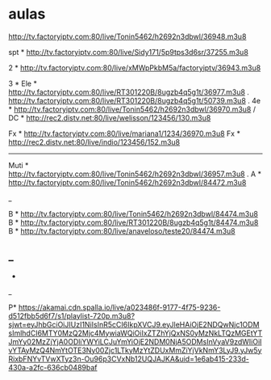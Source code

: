 # aulas
<!--
<div>
<a href="http://tv.factoryiptv.com:80/live/Sidy171/5p9tps3d6sr/37255.m3u8" target="_blank"><img src="https://logodownload.org/wp-content/uploads/2017/07/sportv-logo-8.png" target="_blank"></a>
<a href="https://instagram.com/seu-usuário-instagram-aqui" target="_blank"><img src="https://img.shields.io/badge/-Instagram-%23E4405F?style=for-the-badge&logo=instagram&logoColor=white" target="_blank"></a>
<a href="https://www.twitch.tv/seu-usuário-aqui" target="_blank"><img src="https://img.shields.io/badge/Twitch-9146FF?style=for-the-badge&logo=twitch&logoColor=white" target="_blank"></a>
<a href = "mailto:contato@seu-usuário-aqui"><img src="https://img.shields.io/badge/Gmail-D14836?style=for-the-badge&logo=gmail&logoColor=white" target="_blank"></a>
<a href="https://www.linkedin.com/in/seu-usuário-linkedln-aqui" target="_blank"><img src="https://img.shields.io/badge/-LinkedIn-%230077B5?style=for-the-badge&logo=linkedin&logoColor=white" target="_blank"></a>   
</div> -->







http://tv.factoryiptv.com:80/live/Tonin5462/h2692n3dbwl/36948.m3u8















spt * http://tv.factoryiptv.com:80/live/Sidy171/5p9tps3d6sr/37255.m3u8

2 * http://tv.factoryiptv.com:80/live/xMWpPkbM5a/factoryiptv/36943.m3u8

3 * 
Ele * http://tv.factoryiptv.com:80/live/RT301220B/8ugzb4q5g1t/36977.m3u8
.
http://tv.factoryiptv.com:80/live/RT301220B/8ugzb4q5g1t/50739.m3u8
.
4e * http://tv.factoryiptv.com:80/live/Tonin5462/h2692n3dbwl/36970.m3u8
/
DC * http://rec2.distv.net:80/live/welisson/123456/130.m3u8

Fx * http://tv.factoryiptv.com:80/live/mariana1/1234/36970.m3u8
Fx * http://rec2.distv.net:80/live/indio/123456/152.m3u8

---------------------------------------------

Muti * http://tv.factoryiptv.com:80/live/Tonin5462/h2692n3dbwl/36957.m3u8
.
A * http://tv.factoryiptv.com:80/live/Tonin5462/h2692n3dbwl/84472.m3u8

_

B * http://tv.factoryiptv.com:80/live/Tonin5462/h2692n3dbwl/84474.m3u8
B * http://tv.factoryiptv.com:80/live/RT301220B/8ugzb4q5g1t/84474.m3u8
B * http://tv.factoryiptv.com:80/live/anaveloso/teste20/84474.m3u8

_
-
-
_

P* https://akamai.cdn.spalla.io/live/a023486f-9177-4f75-9236-d512fbb5d6f7/s1/playlist-720p.m3u8?sjwt=eyJhbGciOiJIUzI1NiIsInR5cCI6IkpXVCJ9.eyJleHAiOjE2NDQwNjc1ODMsImlhdCI6MTY0MzQ2Mjc4MywiaWQiOiIxZTZhYjQxNS0yMzNkLTQzMGEtYTJmYy02MzZjYjA0ODliYWYiLCJuYmYiOjE2NDM0NjA5ODMsInVyaV9zdWIiOiIvYTAyMzQ4NmYtOTE3Ny00Zjc1LTkyMzYtZDUxMmZiYjVkNmY3LyJ9.yJw5yRixbFNYvTVwXTyz3n-Ou96p3CVxNb12UQJAJKA&uid=1e6ab415-233d-430a-a2fc-636cb0489baf
